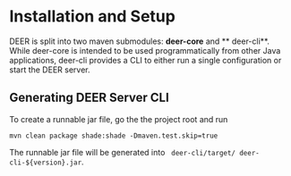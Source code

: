 # Installation and Setup

DEER is split into two maven submodules: **deer-core** and ** deer-cli**.
While deer-core is intended to be used programmatically from other Java applications,
 deer-cli provides a CLI to either run a single configuration or start the DEER server. 

## Generating DEER Server CLI 

To create a runnable jar file, go the the project root and run

```
mvn clean package shade:shade -Dmaven.test.skip=true
```

The runnable jar file will be generated into ` deer-cli/target/ deer-cli-${version}.jar`.